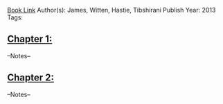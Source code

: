 
[Book Link]()
Author(s): James, Witten, Hastie, Tibshirani
Publish Year: 2013
Tags:

## <u>Chapter 1: </u>
–Notes–


## <u>Chapter 2:</u>
–Notes–